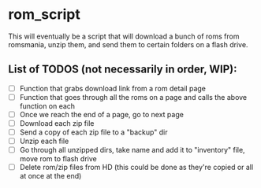 # rom_script

This will eventually be a script that will download a bunch of roms from romsmania, unzip them, and send them to certain folders on a flash drive.

## List of TODOS (not necessarily in order, WIP):

- [ ] Function that grabs download link from a rom detail page
- [ ] Function that goes through all the roms on a page and calls the above function on each
- [ ] Once we reach the end of a page, go to next page
- [ ] Download each zip file
- [ ] Send a copy of each zip file to a "backup" dir
- [ ] Unzip each file
- [ ] Go through all unzipped dirs, take name and add it to "inventory" file, move rom to flash drive
- [ ] Delete rom/zip files from HD (this could be done as they're copied or all at once at the end)
